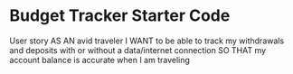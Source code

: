 # Budget Tracker Starter Code

User story
AS AN avid traveler
I WANT to be able to track my withdrawals and deposits with or without a data/internet connection
SO THAT my account balance is accurate when I am traveling 